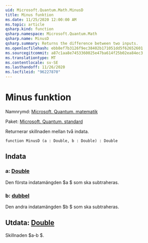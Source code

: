 ```yaml
---
uid: Microsoft.Quantum.Math.MinusD
title: Minus funktion
ms.date: 11/25/2020 12:00:00 AM
ms.topic: article
qsharp.kind: function
qsharp.namespace: Microsoft.Quantum.Math
qsharp.name: MinusD
qsharp.summary: Returns the difference between two inputs.
ms.openlocfilehash: ebb8ef7b3126f9ec38402b171051dd5f62652601
ms.sourcegitcommit: a87c1aa8e7453360025e47ba614f25b02ea84ec3
ms.translationtype: MT
ms.contentlocale: sv-SE
ms.lasthandoff: 11/26/2020
ms.locfileid: "96227870"
---
```

# <a name="minusd-function"></a>Minus funktion

Namnrymd: [Microsoft. Quantum. matematik](xref:Microsoft.Quantum.Math)

Paket: [Microsoft. Quantum. standard](https://nuget.org/packages/Microsoft.Quantum.Standard)


Returnerar skillnaden mellan två indata.

```qsharp
function MinusD (a : Double, b : Double) : Double
```


## <a name="input"></a>Indata

### <a name="a--double"></a>a: [Double](xref:microsoft.quantum.lang-ref.double)

Den första indatamängden $a $ som ska subtraheras.


### <a name="b--double"></a>b: [dubbel](xref:microsoft.quantum.lang-ref.double)

Den andra indatamängden $b $ som ska subtraheras.



## <a name="output--double"></a>Utdata: [Double](xref:microsoft.quantum.lang-ref.double)

Skillnaden $a-b $.